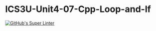 # ICS3U-Unit4-07-Cpp-Loop-and-If

[![GitHub's Super Linter](https://github.com/haokai-li/ICS3U-Unit4-07-Cpp-Loop-and-If/workflows/GitHub's%20Super%20Linter/badge.svg)](https://github.com/haokai-li/ICS3U-Unit4-07-Cpp-Loop-and-If/actions)
